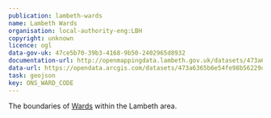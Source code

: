 ```yaml
---
publication: lambeth-wards
name: Lambeth Wards
organisation: local-authority-eng:LBH
copyright: unknown
licence: ogl
data-gov-uk: 47ce5b70-39b3-4168-9b50-2402965d8932
documentation-url: http://openmappingdata.lambeth.gov.uk/datasets/473a6365b6e54fe98b56229dd40eb79e_1
data-url: https://opendata.arcgis.com/datasets/473a6365b6e54fe98b56229dd40eb79e_1.geojson
task: geojson
key: ONS_WARD_CODE
---
```


The boundaries of [Wards](term/ward) within the Lambeth area.
